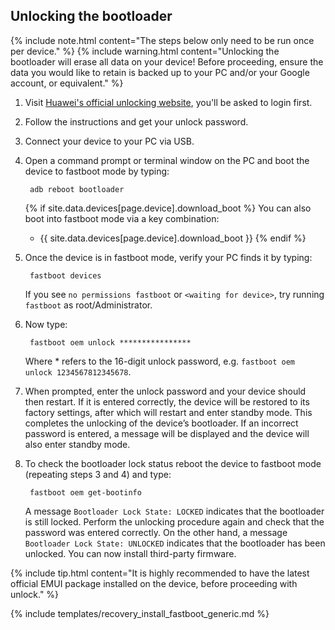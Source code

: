 ## Unlocking the bootloader

{% include note.html content="The steps below only need to be run once per device." %}
{% include warning.html content="Unlocking the bootloader will erase all data on your device!
Before proceeding, ensure the data you would like to retain is backed up to your PC and/or your Google account, or equivalent." %}

1. Visit [Huawei's official unlocking website](http://emui.huawei.com/en/plugin/unlock/index), you'll be asked to login first.
2. Follow the instructions and get your unlock password.
3. Connect your device to your PC via USB.
4. Open a command prompt or terminal window on the PC and boot the device to fastboot mode by typing:

        adb reboot bootloader

    {% if site.data.devices[page.device].download_boot %}
    You can also boot into fastboot mode via a key combination:

    * {{ site.data.devices[page.device].download_boot }}
    {% endif %}
5. Once the device is in fastboot mode, verify your PC finds it by typing:

        fastboot devices

    If you see `no permissions fastboot` or `<waiting for device>`, try running `fastboot` as root/Administrator.
6. Now type:

        fastboot oem unlock ****************

    Where * refers to the 16-digit unlock password, e.g. `fastboot oem unlock 1234567812345678`.
7. When prompted, enter the unlock password and your device should then restart. If it is entered correctly, the device will be restored to its factory settings, after which will restart and enter standby mode.
  This completes the unlocking of the device’s bootloader. If an incorrect password is entered, a message will be displayed and the device will also enter standby mode.
8. To check the bootloader lock status reboot the device to fastboot mode (repeating steps 3 and 4) and type:

        fastboot oem get-bootinfo

    A message `Bootloader Lock State: LOCKED` indicates that the bootloader is still locked. Perform the unlocking procedure again and check that the password was entered correctly.
    On the other hand, a message `Bootloader Lock State: UNLOCKED` indicates that the bootloader has been unlocked. You can now install third-party firmware.

{% include tip.html content="It is highly recommended to have the latest official EMUI package installed on the device, before proceeding with unlock." %}

{% include templates/recovery_install_fastboot_generic.md %}
